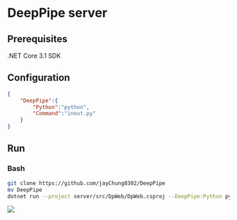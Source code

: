 # DeepPipe server

## Prerequisites

.NET Core 3.1 SDK

## Configuration

```json
{
    "DeepPipe":{
        "Python":"python",
        "Command":"inout.py"
    }
}
```

## Run

### Bash

```bash
git clone https://github.com/jayChung0302/DeepPipe
mv DeepPipe
dotnet run --project server/src/DpWeb/DpWeb.csproj --DeepPipe:Python python3 --DeepPipe:Command $(pwd)/python_demo/inout.py
```

![](docs/images/demo.gif)  
